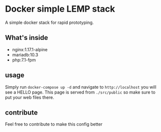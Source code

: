 # Docker simple LEMP stack

A simple docker stack for rapid prototyping.

## What's inside

- nginx:1.17.1-alpine 
- mariadb:10.3
- php:7.1-fpm

## usage

Simply run `docker-compose up -d` and navigate to `http://localhost`  you will see a HELLO page. 
This page is served from `./src/public` so make sure to put your web files there. 

## contribute

Feel free to contribute to make this config better